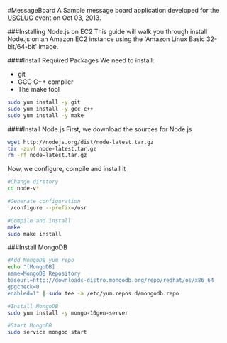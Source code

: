 #MessageBoard
A Sample message board application developed for the [USCLUG](http://usclug.deterlab.net/) event on Oct 03, 2013.

###Installing  Node.js on EC2
This guide will walk you through install Node.js on an Amazon EC2 instance using the 'Amazon Linux Basic 32-bit/64-bit' image.

####Install Required Packages
We need to install:
  + git
  + GCC C++ compiler
  + The make tool  

```bash
sudo yum install -y git
sudo yum install -y gcc-c++
sudo yum install -y make
```

####Install Node.js
First, we download the sources for Node.js
```bash
wget http://nodejs.org/dist/node-latest.tar.gz
tar -zxvf node-latest.tar.gz
rm -rf node-latest.tar.gz
```

Now, we configure, compile and install it
```bash
#Change diretory
cd node-v*

#Generate configuration
./configure --prefix=/usr

#Compile and install
make
sudo make install
```


###Install MongoDB

```bash
#Add MongoDB yum repo 
echo "[MongoDB]
name=MongoDB Repository
baseurl=http://downloads-distro.mongodb.org/repo/redhat/os/x86_64
gpgcheck=0
enabled=1" | sudo tee -a /etc/yum.repos.d/mongodb.repo

#Install MongoDB
sudo yum install -y mongo-10gen-server

#Start MongoDB
sudo service mongod start
```
